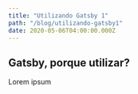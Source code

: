```yaml
---
title: "Utilizando Gatsby 1"
path: "/blog/utilizando-gatsby1"
date: 2020-05-06T04:00:00.000Z
---
```


## Gatsby, porque utilizar?

Lorem ipsum